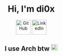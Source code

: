 <h1 align="center"><a>Hi, I'm di0x </a></h1>

<p align="center">
  <a href="https://github.com/TangInasal">
    <picture>
      <source media="(prefers-color-scheme: dark)" srcset="https://cdn.simpleicons.org/github/white">
      <img alt="GitHub" title="GitHub" height="48" width="48" src="https://cdn.simpleicons.org/github"></picture></a>
  <a href="https://www.linkedin.com/in/jr-diox">
    <img alt="LinkedIn" title="LinkedIn" height="48" width="48" src="https://cdn.simpleicons.org/linkedin"></a>
</p>

<h2 align="center"><a>I use Arch btw </a> 
  <img alt="Arch Linux" title="Arch Linux" height="22" width="22" src="https://cdn.simpleicons.org/archlinux">
</h2>
